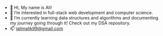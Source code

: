 - 👋 Hi, My name is Ali!
- 👀 I’m interested in full-stack web development and computer science.
- 🌱 I’m currently learning data structures and algorithms and documenting my journey going through it! Check out my DSA repository.
- 📫 ialimalik99@gmail.com

<!---
malimalik/malimalik is a ✨ special ✨ repository because its `README.md` (this file) appears on your GitHub profile.
You can click the Preview link to take a look at your changes.
--->
